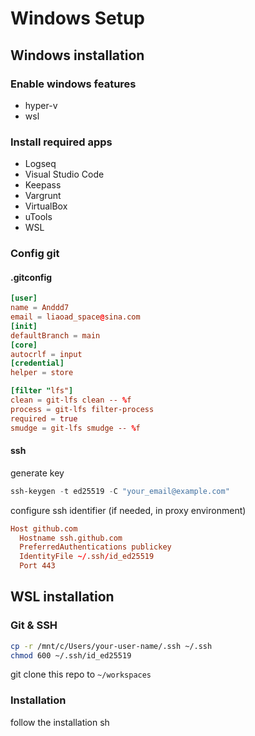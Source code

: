 # Windows Setup

## Windows installation

### Enable windows features

- hyper-v
- wsl

### Install required apps

- Logseq
- Visual Studio Code
- Keepass
- Vargrunt
- VirtualBox
- uTools
- WSL

### Config git

#### .gitconfig

```toml
[user]
name = Anddd7
email = liaoad_space@sina.com
[init]
defaultBranch = main
[core]
autocrlf = input
[credential]
helper = store

[filter "lfs"]
clean = git-lfs clean -- %f
process = git-lfs filter-process
required = true
smudge = git-lfs smudge -- %f
```

#### ssh

generate key

```powershell
ssh-keygen -t ed25519 -C "your_email@example.com"
```

configure ssh identifier (if needed, in proxy environment)

```toml
Host github.com
  Hostname ssh.github.com
  PreferredAuthentications publickey
  IdentityFile ~/.ssh/id_ed25519
  Port 443
```

## WSL installation

### Git & SSH

```sh
cp -r /mnt/c/Users/your-user-name/.ssh ~/.ssh
chmod 600 ~/.ssh/id_ed25519
```

git clone this repo to `~/workspaces`

### Installation

follow the installation sh
